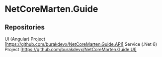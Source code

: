 # NetCoreMarten.Guide
## Repositories
UI (Angular) Project [https://github.com/burakdevx/NetCoreMarten.Guide.API]
Service (.Net 6) Project [https://github.com/burakdevx/NetCoreMarten.Guide.UI]
